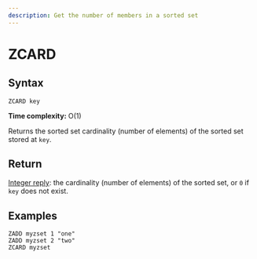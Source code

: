 ```yaml
---
description: Get the number of members in a sorted set
---
```


# ZCARD

## Syntax

    ZCARD key

**Time complexity:** O(1)

Returns the sorted set cardinality (number of elements) of the sorted set stored
at `key`.

## Return

[Integer reply](https://redis.io/docs/reference/protocol-spec#resp-integers): the cardinality (number of elements) of the sorted set, or `0`
if `key` does not exist.

## Examples

```cli
ZADD myzset 1 "one"
ZADD myzset 2 "two"
ZCARD myzset
```
